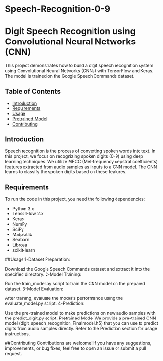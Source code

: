 # Speech-Recognition-0-9
# Digit Speech Recognition using Convolutional Neural Networks (CNN)

This project demonstrates how to build a digit speech recognition system using Convolutional Neural Networks (CNNs) with TensorFlow and Keras. The model is trained on the Google Speech Commands dataset.

## Table of Contents

- [Introduction](#introduction)
- [Requirements](#requirements)
- [Usage](#usage)
- [Pretrained Model](#pretrained-model)
- [Contributing](#contributing)


## Introduction

Speech recognition is the process of converting spoken words into text. In this project, we focus on recognizing spoken digits (0-9) using deep learning techniques. We utilize MFCC (Mel-frequency cepstral coefficients) features extracted from audio samples as inputs to a CNN model. The CNN learns to classify the spoken digits based on these features.

## Requirements

To run the code in this project, you need the following dependencies:


- Python 3.x
- TensorFlow 2.x
- Keras
- NumPy
- SciPy
- Matplotlib
- Seaborn
- Librosa
- scikit-learn


##Usage
1-Dataset Preparation:

Download the Google Speech Commands dataset and extract it into the specified directory.
2-Model Training:

Run the train_model.py script to train the CNN model on the prepared dataset.
3-Model Evaluation:

After training, evaluate the model's performance using the evaluate_model.py script.
4-Prediction:

Use the pre-trained model to make predictions on new audio samples with the predict_digit.py script.
Pretrained Model
We provide a pre-trained CNN model (digit_speech_recognition_Finalmodel.h5) that you can use to predict digits from audio samples directly. Refer to the Prediction section for usage instructions.

##Contributing
Contributions are welcome! If you have any suggestions, improvements, or bug fixes, feel free to open an issue or submit a pull request.





